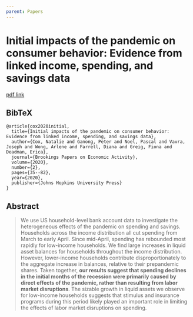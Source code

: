 ```yaml
---
parent: Papers
---
```


# Initial impacts of the pandemic on consumer behavior: Evidence from linked income, spending, and savings data

[pdf link](https://bpb-us-w2.wpmucdn.com/voices.uchicago.edu/dist/1/801/files/2018/08/26996635.pdf)

## BibTeX
```
@article{cox2020initial,
  title={Initial impacts of the pandemic on consumer behavior: Evidence from linked income, spending, and savings data},
  author={Cox, Natalie and Ganong, Peter and Noel, Pascal and Vavra, Joseph and Wong, Arlene and Farrell, Diana and Greig, Fiona and Deadman, Erica},
  journal={Brookings Papers on Economic Activity},
  volume={2020},
  number={2},
  pages={35--82},
  year={2020},
  publisher={Johns Hopkins University Press}
}
```

## Abstract

> We use US household-level bank account data to investigate the heterogeneous effects of the pandemic on spending and savings. Households across the income distribution all cut spending from March to early April. Since mid-April, spending has rebounded most rapidly for low-income households. We find large increases in liquid asset balances for households throughout the income distribution. However, lower-income households contribute disproportionately to the aggregate increase in balances, relative to their prepandemic shares. Taken together, **our results suggest that spending declines in the initial months of the recession were primarily caused by direct effects of the pandemic, rather than resulting from labor market disruptions**. The sizable growth in liquid assets we observe for low-income households suggests that stimulus and insurance programs during this period likely played an important role in limiting the effects of labor market disruptions on spending.



